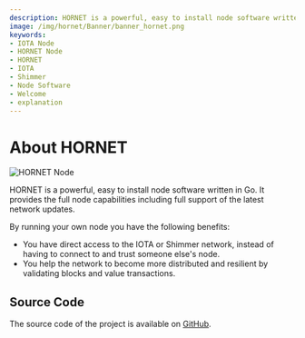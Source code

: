 ```yaml
---
description: HORNET is a powerful, easy to install node software written in Go. It provides the full node capabilities including full support of the latest network updates.
image: /img/hornet/Banner/banner_hornet.png
keywords:
- IOTA Node
- HORNET Node
- HORNET
- IOTA
- Shimmer
- Node Software
- Welcome
- explanation
---
```


# About HORNET

![HORNET Node](/img/hornet/Banner/banner_hornet.png)

HORNET is a powerful, easy to install node software written in Go.
It provides the full node capabilities including full support of the latest network updates.

By running your own node you have the following benefits:

- You have direct access to the IOTA or Shimmer network, instead of having to connect to and trust someone else's node.
- You help the network to become more distributed and resilient by validating blocks and value transactions.

## Source Code

The source code of the project is available on [GitHub](https://github.com/iotaledger/hornet).